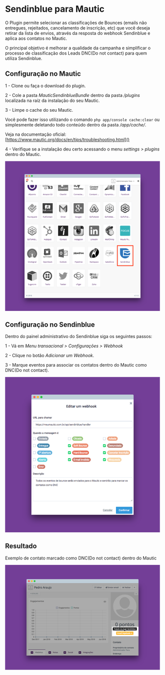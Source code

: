 # Sendinblue para Mautic

O Plugin permite selecionar as classificações de Bounces (emails não entregues, rejeitados, cancelamento de inscrição, etc) que você deseja retirar da lista de envios, através da resposta do webhook Sendinblue e aplica aos contatos no Mautic.


O principal objetivo é melhorar a qualidade da campanha e simplificar o processo de classificação dos Leads DNC(Do not contact) para quem utiliza Sendinblue.

## Configuração no Mautic

1 - Clone ou faça o download do plugin.

2 - Cole a pasta _MauticSendinblueBundle_ dentro da pasta _/plugins_ localizada na raíz da instalação do seu Mautic.

3 - Limpe o cache do seu Mautic.

Você pode fazer isso utilizando o comando ```php app/console cache:clear``` ou simplesmente deletando todo conteúdo dentro da pasta _/app/cache/_.

Veja na documentação oficial:
[https://www.mautic.org/docs/en/tips/troubleshooting.html]()


4 - Verifique se a instalação deu certo acessando o menu _settings > plugins_ dentro do Mautic.

![](Assets/img/sendinblue-plugins.png)

## Configuração no Sendinblue

Dentro do painel administrativo do Sendinblue siga os seguintes passos:

1 - Vá em _Menu transacional > Configurações > Webhook_

2 - Clique no botão _Adicionar um Webhook_.

3 - Marque eventos para associar os contatos dentro do Mautic como DNC(Do not contact).


![](Assets/img/sendinblue-webhook.png)

## Resultado

Exemplo de contato marcado como DNC(Do not contact) dentro do Mautic

![](Assets/img/mautic-contact-bounced.png)